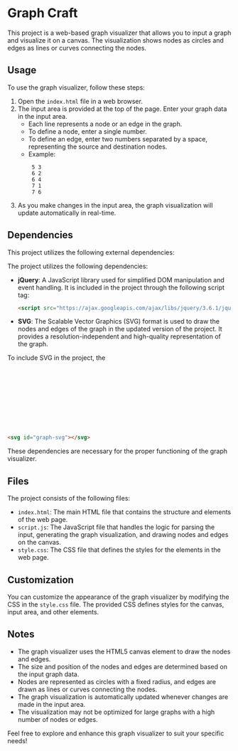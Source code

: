 # Graph Craft

This project is a web-based graph visualizer that allows you to input a graph and visualize it on a canvas. The visualization shows nodes as circles and edges as lines or curves connecting the nodes.

## Usage

To use the graph visualizer, follow these steps:

1. Open the `index.html` file in a web browser.
2. The input area is provided at the top of the page. Enter your graph data in the input area.
   - Each line represents a node or an edge in the graph.
   - To define a node, enter a single number.
   - To define an edge, enter two numbers separated by a space, representing the source and destination nodes.
   - Example:
     ```
      5 3
      6 2
      6 4
      7 1
      7 6
     ```
3. As you make changes in the input area, the graph visualization will update automatically in real-time.

## Dependencies

This project utilizes the following external dependencies:

The project utilizes the following dependencies:

- **jQuery**: A JavaScript library used for simplified DOM manipulation and event handling. It is included in the project through the following script tag:
  ```html
  <script src="https://ajax.googleapis.com/ajax/libs/jquery/3.6.1/jquery.min.js"></script>
  ```

- **SVG**: The Scalable Vector Graphics (SVG) format is used to draw the nodes and edges of the graph in the updated version of the project. It provides a resolution-independent and high-quality representation of the graph.

To include SVG in the project, the <svg> tag is used. The SVG element is embedded within the HTML structure and acts as a container for the graphical elements of the graph.
  ```html
  <svg id="graph-svg"></svg>

  ```

These dependencies are necessary for the proper functioning of the graph visualizer.

## Files

The project consists of the following files:

- `index.html`: The main HTML file that contains the structure and elements of the web page.
- `script.js`: The JavaScript file that handles the logic for parsing the input, generating the graph visualization, and drawing nodes and edges on the canvas.
- `style.css`: The CSS file that defines the styles for the elements in the web page.

## Customization

You can customize the appearance of the graph visualizer by modifying the CSS in the `style.css` file. The provided CSS defines styles for the canvas, input area, and other elements.

## Notes

- The graph visualizer uses the HTML5 canvas element to draw the nodes and edges.
- The size and position of the nodes and edges are determined based on the input graph data.
- Nodes are represented as circles with a fixed radius, and edges are drawn as lines or curves connecting the nodes.
- The graph visualization is automatically updated whenever changes are made in the input area.
- The visualization may not be optimized for large graphs with a high number of nodes or edges.

Feel free to explore and enhance this graph visualizer to suit your specific needs!
